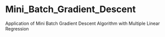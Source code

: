 # Mini_Batch_Gradient_Descent
Application of Mini Batch Gradient Descent Algorithm with Multiple Linear Regression
